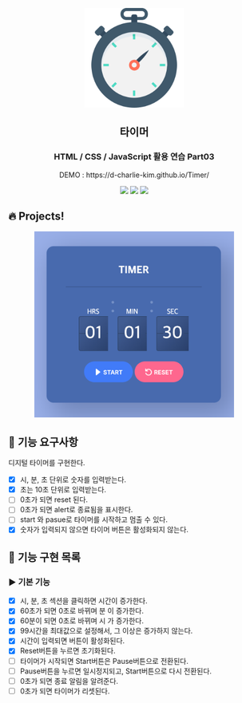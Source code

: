 <p align="middle" >
  <img width="200px;" src="./img/timer.png" alt="타이머"/>
</p>
<h2 align="middle">타이머</h2>
<h3 align="middle">HTML / CSS / JavaScript 활용 연습 Part03</h3>
<p align="middle">DEMO : https://d-charlie-kim.github.io/Timer/</p>
<p align="middle">
  <img src="https://img.shields.io/badge/language-html-red.svg?style=flat-square"/>
  <img src="https://img.shields.io/badge/language-css-blue.svg?style=flat-square"/>
  <img src="https://img.shields.io/badge/language-js-yellow.svg?style=flat-square"/>
</p>

## 🔥 Projects!

<div height="400px" align="middle">
  <img width="400px;" src="./img/demo.png" alt="실행 결과"/>
</div>

## 🎯 기능 요구사항
디지털 타이머를 구현한다.

- [x] 시, 분, 초 단위로 숫자를 입력받는다.
- [x] 초는 10초 단위로 입력받는다.
- [ ] 0초가 되면 reset 된다.
- [ ] 0초가 되면 alert로 종료됨을 표시한다.
- [ ] start 와 pasue로 타이머를 시작하고 멈출 수 있다.
- [x] 숫자가 입력되지 않으면 타이머 버튼은 활성화되지 않는다.

## 💟 기능 구현 목록

### ▶️ 기본 기능

- [x] 시, 분, 초 섹션을 클릭하면 시간이 증가한다.
- [x] 60초가 되면 0초로 바뀌며 분 이 증가한다.
- [x] 60분이 되면 0초로 바뀌며 시 가 증가한다.
- [x] 99시간을 최대값으로 설정해서, 그 이상은 증가하지 않는다.
- [x] 시간이 입력되면 버튼이 활성화된다.
- [x] Reset버튼을 누르면 초기화된다.
- [ ] 타이머가 시작되면 Start버튼은 Pause버튼으로 전환된다.
- [ ] Pause버튼을 누르면 일시정지되고, Start버튼으로 다시 전환된다.
- [ ] 0초가 되면 종료 알림을 알려준다.
- [ ] 0초가 되면 타이머가 리셋된다. 
